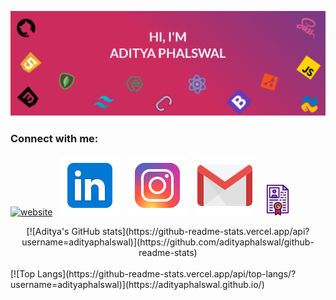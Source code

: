 [![Aditya's Github Banner](./assests/GithubHeader.png)](https://adityaphalswal.github.io/)
<BR/>
### Connect with me:
[![website](./assests/website.svg)](https://adityaphalswal.github.io/)&nbsp;&nbsp;
[![LinkedIn](./assests/linkedin.svg)](https://in.linkedin.com/in/aditya-phalswal-439547196)&nbsp;&nbsp;
[![Instagram](./assests/instagram.svg)](https://www.instagram.com/adityaphalswal/)&nbsp;&nbsp;
[![Gmail](./assests/gmail.svg)](mailto:adityaph135@gmail.com)&nbsp;&nbsp;
[![Resume](./assests/resume.png)](https://adityaphalswal.github.io/img/AdityaPhalswal_Resume.pdf)

<section align="center">
[![Aditya's GitHub stats](https://github-readme-stats.vercel.app/api?username=adityaphalswal)](https://github.com/adityaphalswal/github-readme-stats)
</section>
<br/>

</section align="center">
[![Top Langs](https://github-readme-stats.vercel.app/api/top-langs/?username=adityaphalswal)](https://adityaphalswal.github.io/)
</section>